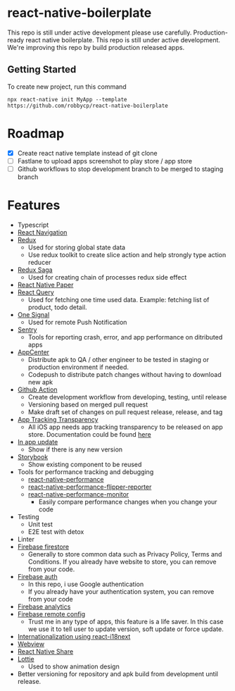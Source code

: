 # react-native-boilerplate
This repo is still under active development please use carefully. Production-ready react native boilerplate. This repo is still under active development. We're improving this repo by build production released apps.

## Getting Started
To create new project, run this command
```
npx react-native init MyApp --template https://github.com/robbycp/react-native-boilerplate
```
# Roadmap
- [x] Create react native template instead of git clone
- [ ] Fastlane to upload apps screenshot to play store / app store
- [ ] Github workflows to stop development branch to be merged to staging branch
# Features
- Typescript
- [React Navigation](https://reactnavigation.org/docs/getting-started)
- [Redux](https://redux.js.org/introduction/getting-started)
  - Used for storing global state data
  - Use redux toolkit to create slice action and help strongly type action reducer
- [Redux Saga](https://redux-saga.js.org/)
  - Used for creating chain of processes redux side effect
- [React Native Paper](https://callstack.github.io/react-native-paper/)
- [React Query](https://react-query.tanstack.com/overview)
  - Used for fetching one time used data. Example: fetching list of product, todo detail.
- [One Signal](https://documentation.onesignal.com/docs/react-native-sdk-setup)
  - Used for remote Push Notification
- [Sentry](https://docs.sentry.io/platforms/react-native/)
  - Tools for reporting crash, error, and app performance on ditributed apps
- [AppCenter](https://appcenter.ms/)
  - Distribute apk to QA / other engineer to be tested in staging or production environment if needed.
  - Codepush to distribute patch changes without having to download new apk
- [Github Action](https://docs.github.com/en/actions)
  - Create development workflow from developing, testing, until release
  - Versioning based on merged pull request
  - Make draft set of changes on pull request release, release, and tag
- [App Tracking Transparency](https://github.com/mrousavy/react-native-tracking-transparency)
  - All iOS app needs app tracking transparency to be released on app store. Documentation could be found [here](https://developer.apple.com/documentation/apptrackingtransparency)
- [In app update](https://github.com/SudoPlz/sp-react-native-in-app-updates)
  - Show if there is any new version
- [Storybook](https://storybook.js.org/tutorials/intro-to-storybook/react-native/en/get-started/)
  - Show existing component to be reused
- Tools for performance tracking and debugging
  - [react-native-performance](https://github.com/oblador/react-native-performance)
  - [react-native-performance-flipper-reporter](https://github.com/oblador/react-native-performance/blob/master/packages/react-native-performance-flipper-reporter/README.md)
  - [react-native-performance-monitor](https://github.com/Flagsmith/react-native-performance-monitor)
    - Easily compare performance changes when you change your code
- Testing
  - Unit test
  - E2E test with detox
- Linter
- [Firebase firestore](https://rnfirebase.io/firestore/usage)
  - Generally to store common data such as Privacy Policy, Terms and Conditions. If you already have website to store, you can remove from your code.
- [Firebase auth](https://rnfirebase.io/auth/usage)
  - In this repo, i use Google authentication
  - If you already have your authentication system, you can remove from your code
- [Firebase analytics](https://rnfirebase.io/analytics/usage)
- [Firebase remote config](https://rnfirebase.io/remote-config/usage)
  - Trust me in any type of apps, this feature is a life saver. In this case we use it to tell user to update version, soft update or force update.
- [Internationalization using react-i18next](https://react.i18next.com/)
- [Webview](https://github.com/react-native-webview/react-native-webview)
- [React Native Share](https://github.com/react-native-share/react-native-share)
- [Lottie](https://github.com/lottie-react-native/lottie-react-native)
  - Used to show animation design
- Better versioning for repository and apk build from development until release.
